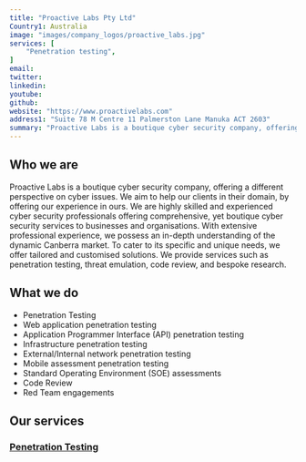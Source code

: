 ```yaml
---
title: "Proactive Labs Pty Ltd"
Country1: Australia
image: "images/company_logos/proactive_labs.jpg"
services: [
    "Penetration testing",
]
email: 
twitter: 
linkedin: 
youtube: 
github: 
website: "https://www.proactivelabs.com"
address1: "Suite 78 M Centre 11 Palmerston Lane Manuka ACT 2603"
summary: "Proactive Labs is a boutique cyber security company, offering a different perspective on cyber issues. We aim to help our clients in their domain, by offering our experience in ours. We are highly skilled and experienced cyber security professionals offering comprehensive, yet boutique cyber security services to businesses and organisations."
---
```


## Who we are

Proactive Labs is a boutique cyber security company, offering a different perspective on cyber issues. We aim to help our clients in their domain, by offering our experience in ours. We are highly skilled and experienced cyber security professionals offering comprehensive, yet boutique cyber security services to businesses and organisations. With extensive professional experience, we possess an in-depth understanding of the dynamic Canberra market. To cater to its specific and unique needs, we offer tailored and customised solutions. We provide services such as penetration testing, threat emulation, code review, and bespoke research.

## What we do

* Penetration Testing
* Web application penetration testing
* Application Programmer Interface (API) penetration testing
* Infrastructure penetration testing
* External/Internal network penetration testing
* Mobile assessment penetration testing
* Standard Operating Environment (SOE) assessments
* Code Review
* Red Team engagements

## Our services
### [Penetration Testing](https://www.proactivelabs.com.au/services/index.html)
